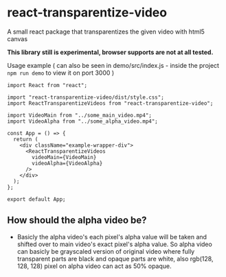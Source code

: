 # react-transparentize-video
A small react package that transparentizes the given video with html5 canvas

<strong>This library still is experimental, browser supports are not at all tested.</strong>

Usage example ( can also be seen in demo/src/index.js - inside the project `npm run demo` to view it on port 3000 )

```
import React from "react";

import "react-transparentize-video/dist/style.css";
import ReactTransparentizeVideos from "react-transparentize-video";

import VideoMain from "../some_main_video.mp4";
import VideoAlpha from "../some_alpha_video.mp4";

const App = () => {
  return (
    <div className="example-wrapper-div">
      <ReactTransparentizeVideos
        videoMain={VideoMain}
        videoAlpha={VideoAlpha}
      />
    </div>
  );
};

export default App;

```

## How should the alpha video be?
- Basicly the alpha video's each pixel's alpha value will be taken and shifted over to main video's exact pixel's alpha value. So alpha video can basicly be grayscaled version of original video where fully transparent parts are black and opaque parts are white, also rgb(128, 128, 128) pixel on alpha video can act as 50% opaque.
